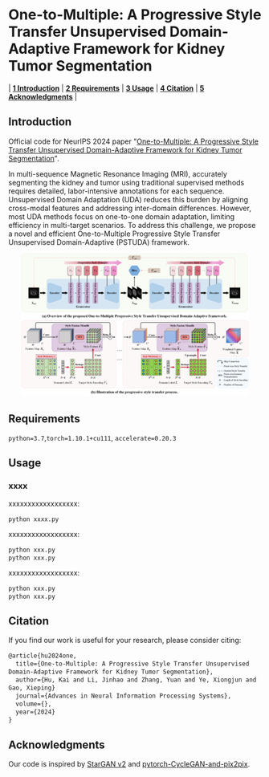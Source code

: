 # One-to-Multiple: A Progressive Style Transfer Unsupervised Domain-Adaptive Framework for Kidney Tumor Segmentation

| **[1 Introduction](#introduction)** 
| **[2 Requirements](#requirements)**
| **[3 Usage](#usage)**
| **[4 Citation](#citation)**
| **[5 Acknowledgments](#acknowledgments)** |

<a id="introduction"></a>
## Introduction

Official code for NeurIPS 2024 paper "[One-to-Multiple: A Progressive Style Transfer Unsupervised Domain-Adaptive Framework for Kidney Tumor Segmentation]()".

In multi-sequence Magnetic Resonance Imaging (MRI), accurately segmenting the kidney and tumor using traditional supervised methods requires detailed, labor-intensive annotations for each sequence. Unsupervised Domain Adaptation (UDA) reduces this burden by aligning cross-modal features and addressing inter-domain differences. However, most UDA methods focus on one-to-one domain adaptation, limiting efficiency in multi-target scenarios. To address this challenge, we propose a novel and efficient One-to-Multiple Progressive Style Transfer Unsupervised Domain-Adaptive (PSTUDA) framework.

<div align=center><img src="PSTUDA.png", width="90%"></div>

<a id="requirements"></a>
## Requirements

`python=3.7`,`torch=1.10.1+cu111`, `accelerate=0.20.3`

<a id="usage"></a>

## Usage

### xxxx
xxxxxxxxxxxxxxxxxx:

```
python xxxx.py
```

xxxxxxxxxxxxxxxxxx: 

```
python xxx.py
python xxx.py
```
xxxxxxxxxxxxxxxxxx: 
```
python xxx.py
python xxx.py
```

<a id="citation"></a>

## Citation

If you find our work is useful for your research, please consider citing:

```
@article{hu2024one,
  title={One-to-Multiple: A Progressive Style Transfer Unsupervised Domain-Adaptive Framework for Kidney Tumor Segmentation},
  author={Hu, Kai and Li, Jinhao and Zhang, Yuan and Ye, Xiongjun and Gao, Xieping}
  journal={Advances in Neural Information Processing Systems},
  volume={},
  year={2024}
}
```

<a id="acknowledgments"></a>

## Acknowledgments

Our code is inspired by [StarGAN v2](https://github.com/clovaai/stargan-v2) and [pytorch-CycleGAN-and-pix2pix](https://github.com/junyanz/pytorch-CycleGAN-and-pix2pix).
